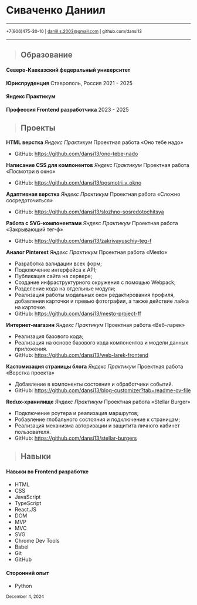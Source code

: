 # Сиваченко Даниил

***
<sub>+7(906)475-30-10 | daniil.s.2003@gmail.com | github.com/dansi13</sub>
***

> ## Образование 

####  Северо-Кавказский федеральный университет
**Юриспруденция**
Ставрополь, Россия 
2021 - 2025

#### Яндекс Практикум
**Профессия Frontend разработчика**
2023 - 2025

> ##  Проекты 

**HTML верстка**
*Яндекс Практикум*
Проектная работа «Оно тебе надо»
- GitHub: https://github.com/dansi13/ono-tebe-nado

**Написание CSS для компонентов**
*Яндекс Практикум*
Проектная работа «Посмотри в окно»
- GitHub: https://github.com/dansi13/posmotri_v_okno


**Адаптивная верстка**
*Яндекс Практикум*
Проектная работа «Сложно сосредоточиться»
- GitHub: https://github.com/dansi13/slozhno-sosredotochitsya

**Работа с SVG-компонентами**
*Яндекс Практикум*
Проектная работа «Закрывающий тег-ф»
- GitHub: https://github.com/dansi13/zakrivayuschiy-teg-f

**Аналог Pinterest**
*Яндекс Практикум*
Проектная работа «Mesto»
- Разработка валидации всех форм;
- Подключение интерфейса к API;
- Публикация сайта на сервере;
- Создание инфраструктурного окружения с помощью Webpack;
- Разделение кода на отдельные модули;
- Реализация работы модальных окон редактирования профиля, добавления карточки и превью фотографии, а также действие лайка на карточке.
- GitHub: https://github.com/dansi13/mesto-project-ff

**Интернет-магазин**
*Яндекс Практикум*
Проектная работа «Веб-ларек»
- Реализация базового кода;
- Реализация на основе базового кода компонентов и модели данных приложения.
- GitHub: https://github.com/dansi13/web-larek-frontend

**Кастомизация страницы блога**
*Яндекс Практикум*
Проектная работа «Верстка проекта»
- Добавление в компоненты состояния и обработчики событий.
- GitHub: https://github.com/dansi13/blog-customizer?tab=readme-ov-file

**Redux-хранилище**
*Яндекс Практикум*
Проектная работа «Stellar Burger»
- Подключение роутера и реализация маршрутов;
- Робавление глобального состояния и подключение к страницам;
- Реализация механизма авторизации и защитита личного кабинет пользователя.
- GitHub: https://github.com/dansi13/stellar-burgers

> ## Навыки

#### Навыки во Frontend разработке 
- HTML 
- CSS
- JavaScript
- TypeScript
- React.JS
- DOM
- MVP
- MVC
- SVG
- Chrome Dev Tools
- Babel
- Git
- GitHub

#### Сторонний опыт 
- Python

<sub>December 4, 2024</sub>
